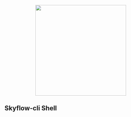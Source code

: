 <div align="center">
    <a href="https://skyflow.io/">
        <img width="300" src="../resources/images/skyflow.png">
    </a>
</div>


## Skyflow-cli Shell